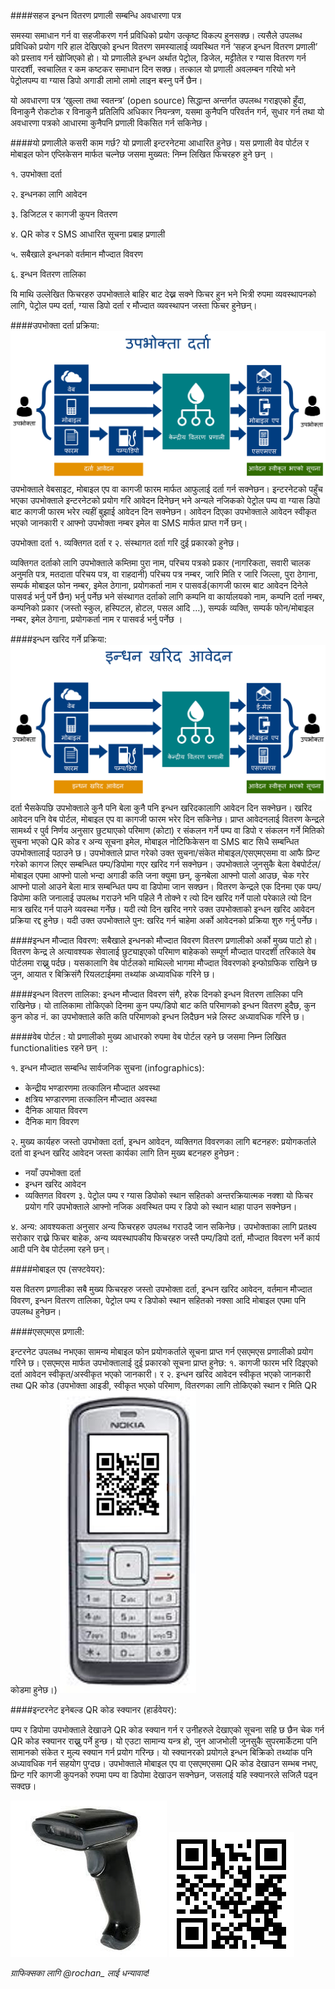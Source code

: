 ####सहज इन्धन वितरण प्रणाली सम्बन्धि अवधारणा पत्र 

समस्या समाधान गर्न वा सहजीकरण गर्न प्रविधिको प्रयोग उत्कृष्ट विकल्प हुनसक्छ। त्यसैले उपलब्ध प्रविधिको प्रयोग गरि हाल देखिएको इन्धन वितरण समस्यालाई व्यवस्थित गर्न ‘सहज इन्धन वितरण प्रणाली’ को प्रस्ताव गर्न खोजिएको हो। यो प्रणालीले इन्धन अर्थात पेट्रोल, डिजेल, मट्टीतेल र ग्यास वितरण गर्न पारदर्शी, स्वचालित र कम कष्टकर समाधान दिन सक्छ। तत्काल यो प्रणाली अवलम्बन गरियो भने पेट्रोलपम्प वा ग्यास डिपो अगाडी लामो लामो लाइन बस्नु पर्ने छैन।

यो अवधारणा पत्र ‘खुल्ला तथा स्वतन्त्र’ (open source) सिद्धान्त अन्तर्गत उपलब्ध गराइएको हुँदा, विनाकुनै रोकटोक र विनाकुनै प्रतिलिपि अधिकार नियन्त्रण, यसमा कुनैपनि परिवर्तन गर्न, सुधार गर्न तथा यो अवधारणा पत्रको आधारमा कुनैपनि प्रणाली विकसित गर्न सकिनेछ। 

####यो प्रणालीले कसरी काम गर्छ?
यो प्रणाली इन्टरनेटमा आधारित हुनेछ। यस प्रणाली वेव पोर्टल र मोबाइल फोन एप्लिकेसन मार्फत चल्नेछ जसमा मुख्यत: निम्न लिखित फिचरहरु हुने छन् ।

१. उपभोक्ता दर्ता

२. इन्धनका लागि आवेदन

३. डिजिटल र कागजी कुपन वितरण

४. QR कोड र SMS आधारित सूचना प्रबाह प्रणाली

५. सबैखाले इन्धनको वर्तमान मौज्दात विवरण 

६. इन्धन वितरण तालिका

यि माथि उल्लेखित फिचरहरु उपभोक्ताले बाहिर बाट देख्न सक्ने फिचर हुन भने भित्री रुपमा व्यवस्थापनको लागि, पेट्रोल पम्प दर्ता, ग्यास डिपो दर्ता र मौज्दात व्यवस्थापन जस्ता फिचर हुनेछन्।

####उपभोक्ता दर्ता प्रक्रिया:
![दर्ता प्रक्रिया](https://github.com/himalikiran/A-Concept-Document-for-Fuel-Distribution-System/blob/gh-pages/images/Registration-NP.png)
उपभोक्ताले वेबसाइट, मोबाइल एप वा कागजी फारम मार्फत आफुलाई दर्ता गर्न सक्नेछन। इन्टरनेटको पहुँच भएका उपभोक्ताले इन्टरनेटको प्रयोग गरि आवेदन दिनेछन् भने अन्यले नजिकको पेट्रोल पम्प वा ग्यास डिपो बाट कागजी फारम भरेर त्यहीं बुझाई आवेदन दिन सक्नेछन। आवेदन दिएका उपभोक्ताले आवेदन स्वीकृत भएको जानकारी र आफ्नो उपभोक्ता नम्बर इमेल वा SMS मार्फत प्राप्त गर्ने छन्।

उपभोक्ता दर्ता १. व्यक्तिगत दर्ता र २. संस्थागत दर्ता गरि दुई प्रकारको हुनेछ। 

व्यक्तिगत दर्ताको लागि उपभोक्ताले कम्तिमा पुरा नाम, परिचय पत्रको प्रकार (नागरिकता, सवारी चालक अनुमति पत्र, मतदाता परिचय पत्र, वा राहदानी) परिचय पत्र नम्बर, जारि मिति र जारि जिल्ला, पुरा ठेगाना, सम्पर्क मोबाइल फोन नम्बर, इमेल ठेगाना, प्रयोगकर्ता नाम र पासवर्ड(कागजी फारम बाट आवेदन दिनेले पासवर्ड भर्नु पर्ने छैन) भर्नु पर्नेछ भने संस्थागत दर्ताको लागि कम्पनि वा कार्यालयको नाम, कम्पनि दर्ता नम्बर, कम्पनिको प्रकार (जस्तो स्कुल, हस्पिटल, होटल, पसल आदि …), सम्पर्क व्यक्ति, सम्पर्क फोन/मोबाइल नम्बर, इमेल ठेगाना, प्रयोगकर्ता नाम र पासवर्ड भर्नु पर्नेछ ।

####इन्धन खरिद गर्ने प्रक्रिया:
![खरिद प्रक्रिया](https://github.com/himalikiran/A-Concept-Document-for-Fuel-Distribution-System/blob/gh-pages/images/Purchase-NP.png)
दर्ता भैसकेपछि उपभोक्ताले कुनै पनि बेला कुनै पनि इन्धन खरिदकालागि आवेदन दिन सक्नेछन। खरिद आवेदन पनि वेब पोर्टल, मोबाइल एप वा कागजी फारम भरेर दिन सकिनेछ। प्राप्त आवेदनलाई वितरण केन्द्रले सामर्थ्य र पुर्व निर्णय अनुसार छुट्याएको परिमाण (कोटा) र संकलन गर्ने पम्प वा डिपो र संकलन गर्ने मितिको सुचना भएको QR कोड र अन्य सूचना इमेल, मोबाइल नोटिफिकेसन वा SMS बाट सिधै सम्बन्धित उपभोक्तालाई पठाउने छ। उपभोक्ताले प्राप्त गरेको उक्त सुचना/संकेत मोबाइल/एसएमएसमा वा आफै प्रिन्ट गरेको कागज लिएर सम्बन्धित पम्प/डिपोमा गएर खरिद गर्न सक्नेछन।
उपभोक्ताले जुनसुकै बेला वेबपोर्टल/मोबाइल एपमा आफ्नो पालो भन्दा अगाडी कति जना क्युमा छन्, कुनबेला आफ्नो पालो आउछ, चेक गरेर आफ्नो पालो आउने बेला मात्र सम्बन्धित पम्प वा डिपोमा जान सक्छन।
वितरण केन्द्रले एक दिनमा एक पम्प/डिपोमा कति जनालाई उपलब्ध गराउने भनि पहिले नै तोक्ने र त्यो दिन खरिद गर्ने पालो परेकाले त्यो दिन मात्र खरिद गर्न पाउने व्यवस्था गर्नेछ। यदी त्यो दिन खरिद नगरे उक्त उपभोक्ताको इन्धन खरिद आवेदन प्रक्रिया रद्द हुनेछ। यदी उक्त उपभोक्ताले पुन: खरिद गर्न चाहेमा अर्को आवेदनको प्रक्रिया शुरु गर्नु पर्नेछ।

####इन्धन मौज्दात विवरण:
सबैखाले इन्धनको मौज्दात विवरण वितरण प्रणालीको अर्को मुख्य पाटो हो। वितरण केन्द्र ले अत्यावश्यक सेवालाई छुट्याइएको परिमाण बाहेकको सम्पूर्ण मौज्दात पारदर्शी तरिकाले वेब पोर्टलमा राख्नु पर्दछ। यसकालागि वेब पोर्टलको माथिल्लो भागमा मौज्दात विवरणको इन्फोग्रफिक राखिने छ जुन, आयात र बिक्रिसंगै रियलटाईममा तथ्यांक अध्यावधिक गरिने छ।

####इन्धन वितरण तालिका:
इन्धन मौज्दात विवरण संगै, हरेक दिनको इन्धन वितरण तालिका पनि राखिनेछ। यो तालिकामा तोकिएको दिनमा कुन पम्प/डिपो बाट कति परिमाणको इन्धन वितरण हुदैछ, कुन कुन कोड नं. का उपभोक्ताले कति कति परिमाणको इन्धन लिदैछन भन्ने लिस्ट अध्यावधिक गरिने छ।

####वेब पोर्टल :
यो प्रणालीको मुख्य आधारको रुपमा वेब पोर्टल रहने छ जसमा निम्न लिखित functionalities  रहने  छन् ।:

१. इन्धन मौज्दात सम्बन्धि सार्वजनिक सुचना (infographics):
* केन्द्रीय भण्डारणमा तत्कालिन मौज्दात अवस्था
* क्षत्रिय भण्डारणमा तत्कालिन मौज्दात अवस्था
* दैनिक आयात विवरण
* दैनिक माग विवरण

२. मुख्य कार्यहरु जस्तो उपभोक्ता दर्ता, इन्धन आवेदन, व्यक्तिगत विवरणका लागि बटनहरु:
प्रयोगकर्ताले दर्ता वा इन्धन खरिद आवेदन जस्ता कार्यका लागि तिन मुख्य बटनहरु हुनेछन :
* नयाँ उपभोक्ता दर्ता
* इन्धन खरिद आवेदन
* व्यक्तिगत विवरण
३. पेट्रोल पम्प र ग्यास डिपोको स्थान सहितको अन्तरक्रियात्मक नक्शा
यो फिचर प्रयोग गरि उपभोक्ताले आफ्नो नजिक अवस्थित पम्प र डिपो को स्थान थाहा पाउन सक्नेछन।

४. अन्य:
आवश्यकता अनुसार अन्य फिचरहरु उपलब्ध गराउदै जान सकिनेछ। उपभोक्ताका लागि प्रतक्ष्य सरोकार राख्ने फिचर बाहेक, अन्य व्यवस्थापकीय फिचरहरु जस्तै पम्प/डिपो दर्ता, मौज्दात विवरण भर्ने कार्य आदी पनि वेब पोर्टलमा रहने छन्।

####मोबाइल एप (सफ्टवेयर):

यस वितरण प्रणालीका सबै मुख्य फिचरहरु जस्तो उपभोक्ता दर्ता, इन्धन खरिद आवेदन, वर्तमान मौज्दात विवरण, इन्धन वितरण तालिका, पेट्रोल पम्प र डिपोको स्थान सहितको नक्सा आदि मोबाइल एपमा पनि उपलब्ध हुनेछन।

####एसएमएस प्रणाली:

इन्टरनेट उपलब्ध नभएका सामन्य मोबाइल फोन प्रयोगकर्ताले सूचना प्राप्त गर्न एसएमएस प्रणालीको प्रयोग गरिने छ। एसएमएस मार्फत उपभोक्तालाई दुई प्रकारको सूचना प्राप्त हुनेछ: १. कागजी फारम भरि दिइएको दर्ता आवेदन स्वीकृत/अस्वीकृत भएको जानकारी। र २. इन्धन खरिद आवेदन स्वीकृत भएको जानकारी तथा QR कोड (उपभोक्ता आइडी, स्वीकृत भएको परिमाण, वितरणका लागि तोकिएको स्थान र मिति QR कोडमा हुनेछ।)
![](https://github.com/himalikiran/A-Concept-Document-for-Fuel-Distribution-System/blob/gh-pages/images/mobile.png)

####इन्टरनेट इनेबल्ड QR कोड स्क्यानर (हार्डवेयर):

पम्प र डिपोमा उपभोक्ताले देखाउने QR कोड स्क्यान गर्न र उनीहरुले देखाएको सूचना सहि छ छैन चेक गर्न QR कोड स्क्यानर राख्नु पर्ने हुन्छ। यो एउटा सामान्य यन्त्र हो, जुन आजभोली जुनसुकै सुपरमार्केटमा पनि सामानको संकेत र मुल्य स्क्यान गर्न प्रयोग गरिन्छ। यो स्क्यानरको प्रयोगले इन्धन बिक्रिको तथ्यांक पनि अध्यावधिक गर्न सहयोग पुग्दछ।
उपभोक्ताले मोबाइल एप वा एसएमएसमा QR कोड देखाउन सम्भब नभए, प्रिन्ट गरि कागजी कुपनको रुपमा पम्प वा डिपोमा देखाउन सक्नेछन, जसलाई यहि स्क्यानरले सजिलै पढ्न सक्दछ।

![QR कोड स्क्यानर](https://github.com/himalikiran/A-Concept-Document-for-Fuel-Distribution-System/blob/gh-pages/images/bar-code-scanners-250x250.jpg) ![QR कोड](https://github.com/himalikiran/A-Concept-Document-for-Fuel-Distribution-System/blob/gh-pages/images/qr-code.png)

*ग्राफिक्सका लागि @rochan_ लाई धन्यावाद!*
